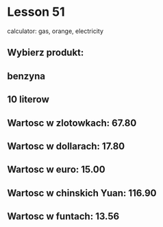 # Lesson 51
calculator: gas, orange, electricity

## Wybierz produkt:
## benzyna

## 10 literow
## Wartosc w zlotowkach: 67.80
## Wartosc w dollarach: 17.80
## Wartosc w euro: 15.00
## Wartosc w chinskich Yuan: 116.90
## Wartosc w funtach: 13.56